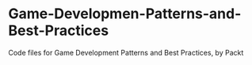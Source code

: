 # Game-Developmen-Patterns-and-Best-Practices
Code files for Game Development Patterns and Best Practices, by Packt
